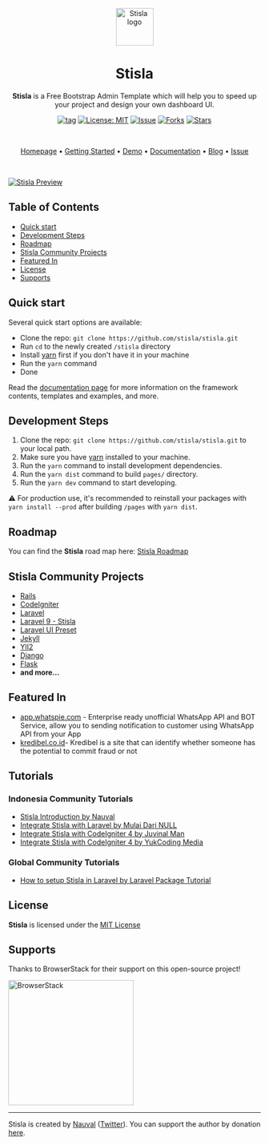 <p align="center">
  <a href="https://getstisla.com">
    <img src="https://avatars2.githubusercontent.com/u/45754626?s=75&v=4" alt="Stisla logo" width="75" height="75">
  </a>
</p>

<h1 align="center">Stisla</h1>

<span align="center">

**Stisla** is a Free Bootstrap Admin Template which will help you to speed up your project and design your own dashboard UI.

[![tag](https://img.shields.io/github/tag/stisla/stisla.svg)](https://github.com/stisla/stisla) [![License: MIT](https://img.shields.io/badge/License-MIT-blue.svg)](https://github.com/stisla/stisla/blob/master/LICENSE) [![Issue](https://img.shields.io/github/issues/stisla/stisla)](https://img.shields.io/github/issues/stisla/stisla) [![Forks](https://img.shields.io/github/forks/stisla/stisla)](https://img.shields.io/github/forks/stisla/stisla) [![Stars](https://img.shields.io/github/stars/stisla/stisla)](https://img.shields.io/github/stars/stisla/stisla)

</span>

<br>

<p align="center">
  <a href="https://getstisla.com">Homepage</a>
  •
  <a href="https://getstisla.com/getting-started">Getting Started</a>
  •
  <a href="https://demo.getstisla.com" target="_new">Demo</a>
  •
  <a href="https://getstisla.com/docs">Documentation</a>
  •
  <a href="https://getstisla.com/blog">Blog</a>
  •
  <a href="https://getstisla.com/support">Issue</a>
</p>

<br>

[![Stisla Preview](https://camo.githubusercontent.com/2135e0f6544a7286a3412cdc3df32d47fc91b045/68747470733a2f2f692e6962622e636f2f3674646d6358302f323031382d31312d31312d31352d33352d676574737469736c612d636f6d2e706e67)](https://getstisla.com)

## Table of Contents

- [Quick start](#quick-start)
- [Development Steps](#development-steps)
- [Roadmap](#roadmap)
- [Stisla Community Projects](#stisla-community-projects)
- [Featured In](#featured-in)
- [License](#license)
- [Supports](#supports)

## Quick start

Several quick start options are available:

- Clone the repo: `git clone https://github.com/stisla/stisla.git`
- Run `cd` to the newly created `/stisla` directory
- Install [yarn](https://yarnpkg.com) first if you don't have it in your machine
- Run the `yarn` command
- Done

Read the [documentation page](https://getstisla.com/docs) for more information on the framework contents, templates and examples, and more.

## Development Steps

1. Clone the repo: `git clone https://github.com/stisla/stisla.git` to your local path.
2. Make sure you have [yarn](https://yarnpkg.com) installed to your machine.
3. Run the `yarn` command to install development dependencies.
4. Run the `yarn dist` command to build `pages/` directory.
5. Run the `yarn dev` command to start developing.

⚠️ For production use, it's recommended to reinstall your packages with `yarn install --prod` after building `/pages` with `yarn dist`.

## Roadmap

You can find the **Stisla** road map here: [Stisla Roadmap](https://trello.com/b/M8TMnehE/stisla-roadmap)

## Stisla Community Projects

- [Rails](https://github.com/SunDi3yansyah/stisla-rails)
- [CodeIgniter](https://github.com/KhidirDotID/stisla-codeigniter)
- [Laravel](https://github.com/rehmatworks/stisla-laravel)
- [Laravel 9 - Stisla](https://github.com/edikurniawan-dev/laravel-stisla)
- [Laravel UI Preset](https://github.com/poteto-dev/laravel-ui-stisla)
- [Jekyll](https://github.com/SunDi3yansyah/stisla-jekyll)
- [YII2](https://github.com/piantgrunger/yii2-stisla)
- [Django](https://github.com/bimbims125/stisla-django.git)
- [Flask](https://github.com/antheiz/stisla-flask)
- **and more...**

## Featured In

- [app.whatspie.com](https://app.whatspie.com) - Enterprise ready unofficial WhatsApp API and BOT Service, allow you to sending notification to customer using WhatsApp API from your App
- [kredibel.co.id](https://kredibel.co.id)- Kredibel is a site that can identify whether someone has the potential to commit fraud or not

## Tutorials

### Indonesia Community Tutorials

- [Stisla Introduction by Nauval](https://www.youtube.com/watch?v=dvnqtOUvGFc)
- [Integrate Stisla with Laravel by Mulai Dari NULL](https://www.youtube.com/watch?v=4-kdAxALCPc)
- [Integrate Stisla with CodeIgniter 4 by Juvinal Man](https://www.youtube.com/watch?v=np4LsQNcJbg)
- [Integrate Stisla with CodeIgniter 4 by YukCoding Media](https://www.youtube.com/watch?v=Kre5kJIufhw)

### Global Community Tutorials

- [How to setup Stisla in Laravel by Laravel Package Tutorial](https://www.youtube.com/playlist?list=PL0wCC44AhrC14hkSMdczlVaZvnD0WSdGv)

## License

**Stisla** is licensed under the [MIT License](LICENSE)

## Supports

Thanks to BrowserStack for their support on this open-source project!

<a href="https://www.browserstack.com">
  <img src="https://getstisla.com/svg/Browserstack-logo.svg" alt="BrowserStack" width="250">
</a>

---

Stisla is created by [Nauval](http://nauv.al) ([Twitter](https://twitter.com/mhdnauvalazhar)). You can support the author by donation [here](https://www.buymeacoffee.com/mhd).
